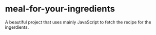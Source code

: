 # meal-for-your-ingredients
A beautiful project that uses mainly JavaScript to fetch the recipe for the ingerdients.

